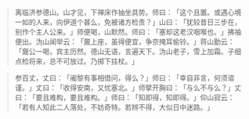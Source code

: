 
> 离临济参德山。山才见，下禅床作抽坐具势。师曰：​「这个且置。或遇心境一如的人来，向伊道个甚么，免被诸方检责？​」山曰：​「犹较昔日三步在，别作个主人公来。​」师便喝，山默然。师曰：​「塞却这老汉咽喉也。​」拂袖便出。沩山闻举云：​「奯上座，虽得便宜，争奈掩耳偷铃。​」蒋山勤云：​「奯公一喝，宾主历然。德山无语，言遍天下。沩山老子，雪上加霜。子细点检将来，总不可放过。乃掷下拄杖。​」

> 参百丈，丈曰：​「阇黎有事相借问，得么？​」师曰：​「幸自非言，何须谘谨。​」丈曰：​「收得安南，又忧塞北。​」师擘开胸曰：​「与么不与么？​」丈曰：​「要且难构，要且难构。​」师曰：​「知即得，知即得。​」仰山寂云：​「若有人知此二人落处，不妨奇特。若辨不得，大似日中迷路。​」
